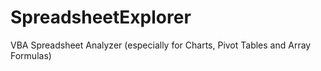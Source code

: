 # SpreadsheetExplorer
VBA Spreadsheet Analyzer (especially for Charts, Pivot Tables and Array Formulas)

